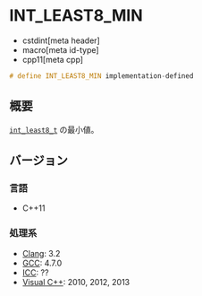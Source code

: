 # INT_LEAST8_MIN
* cstdint[meta header]
* macro[meta id-type]
* cpp11[meta cpp]

```cpp
# define INT_LEAST8_MIN implementation-defined
```

## 概要
[`int_least8_t`](int_least8_t.md) の最小値。

## バージョン
### 言語
- C++11

### 処理系
- [Clang](/implementation.md#clang): 3.2
- [GCC](/implementation.md#gcc): 4.7.0
- [ICC](/implementation.md#icc): ??
- [Visual C++](/implementation.md#visual_cpp): 2010, 2012, 2013
